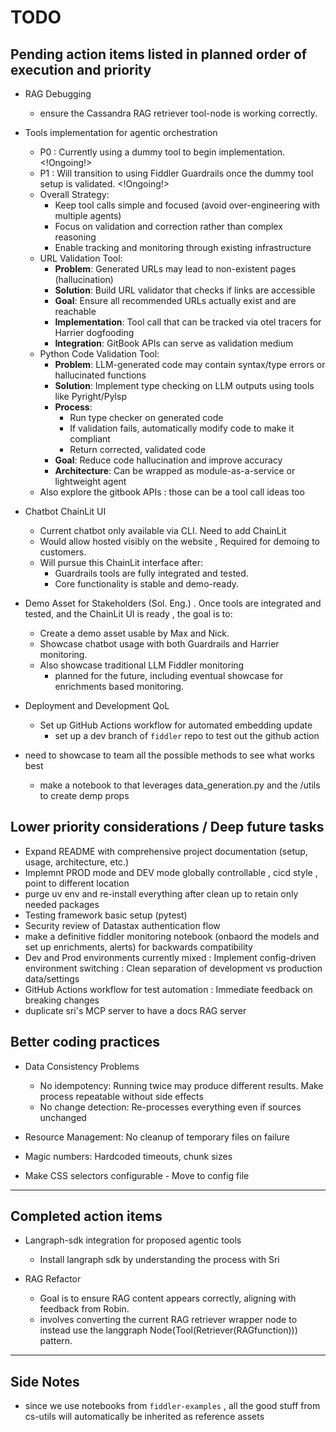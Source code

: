 # TODO

## Pending action items listed in planned order of execution and priority

- RAG Debugging
  - ensure the Cassandra RAG retriever tool-node is working correctly.

- Tools implementation for agentic orchestration
  - P0 : Currently using a dummy tool to begin implementation. <!Ongoing!>
  - P1 : Will transition to using Fiddler Guardrails once the dummy tool setup is validated. <!Ongoing!>
  - Overall Strategy:
    - Keep tool calls simple and focused (avoid over-engineering with multiple agents)
    - Focus on validation and correction rather than complex reasoning
    - Enable tracking and monitoring through existing infrastructure
  - URL Validation Tool:
    - **Problem**: Generated URLs may lead to non-existent pages (hallucination)
    - **Solution**: Build URL validator that checks if links are accessible
    - **Goal**: Ensure all recommended URLs actually exist and are reachable
    - **Implementation**: Tool call that can be tracked via otel tracers for Harrier dogfooding
    - **Integration**: GitBook APIs can serve as validation medium
  - Python Code Validation Tool:
    - **Problem**: LLM-generated code may contain syntax/type errors or hallucinated functions
    - **Solution**: Implement type checking on LLM outputs using tools like Pyright/Pylsp
    - **Process**:
      - Run type checker on generated code
      - If validation fails, automatically modify code to make it compliant
      - Return corrected, validated code
    - **Goal**: Reduce code hallucination and improve accuracy
    - **Architecture**: Can be wrapped as module-as-a-service or lightweight agent
  - Also explore the gitbook APIs : those can be a tool call ideas too

- Chatbot ChainLit UI
  - Current chatbot only available via CLI. Need to add ChainLit
  - Would allow hosted visibly on the website , Required for demoing to customers.
  - Will pursue this ChainLit interface after:
    - Guardrails tools are fully integrated and tested.
    - Core functionality is stable and demo-ready.

- Demo Asset for Stakeholders (Sol. Eng.) . Once tools are integrated and tested, and the ChainLit UI is ready , the goal is to:
  - Create a demo asset usable by Max and Nick.
  - Showcase chatbot usage with both Guardrails and Harrier monitoring.
  - Also showcase traditional LLM Fiddler monitoring
    - planned for the future, including eventual showcase for enrichments based monitoring.

- Deployment and Development QoL
  - Set up GitHub Actions workflow for automated embedding update
    - set up a dev branch of `fiddler` repo to test out the github action

- need to showcase to team all the possible methods to see what works best
  - make a notebook to that leverages data_generation.py and the /utils to create demp props

## Lower priority considerations / Deep future tasks

- Expand README with comprehensive project documentation (setup, usage, architecture, etc.)
- Implemnt PROD mode and DEV mode globally controllable , cicd style , point to different location
- purge uv env and re-install everything after clean up to retain only needed packages
- Testing framework basic setup (pytest)
- Security review of Datastax authentication flow
- make a definitive fiddler monitoring notebook (onbaord the models and set up enrichments, alerts) for backwards compatibility
- Dev and Prod environments currently mixed : Implement config-driven environment switching : Clean separation of development vs production data/settings
- GitHub Actions workflow for test automation : Immediate feedback on breaking changes
- duplicate sri's MCP server to have a docs RAG server

## Better coding practices

- Data Consistency Problems
  - No idempotency: Running twice may produce different results. Make process repeatable without side effects
  - No change detection: Re-processes everything even if sources unchanged

- Resource Management:  No cleanup of temporary files on failure
- Magic numbers: Hardcoded timeouts, chunk sizes
- Make CSS selectors configurable - Move to config file

---

## Completed action items

- Langraph-sdk integration for proposed agentic tools
  - Install langraph sdk by understanding the process with Sri

- RAG Refactor
  - Goal is to ensure RAG content appears correctly, aligning with feedback from Robin.
  - involves converting the current RAG retriever wrapper node to instead use the langgraph Node(Tool(Retriever(RAGfunction))) pattern.

---

## Side Notes

- since we use notebooks from `fiddler-examples` , all the good stuff from cs-utils will automatically be inherited as reference assets
